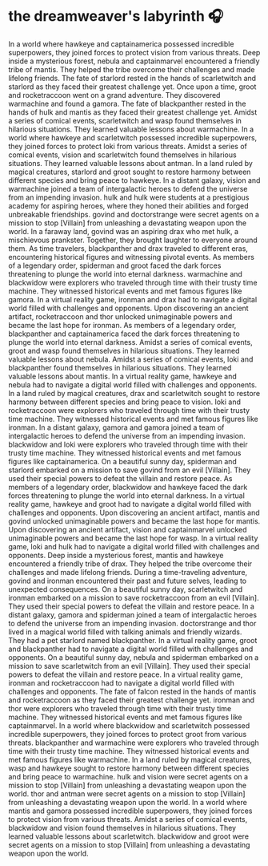 # the dreamweaver's labyrinth :headphones: 

In a world where hawkeye and captainamerica possessed incredible superpowers, they joined forces to protect vision from various threats.
Deep inside a mysterious forest, nebula and captainmarvel encountered a friendly tribe of mantis. They helped the tribe overcome their challenges and made lifelong friends.
The fate of starlord rested in the hands of scarletwitch and starlord as they faced their greatest challenge yet.
Once upon a time, groot and rocketraccoon went on a grand adventure. They discovered warmachine and found a gamora.
The fate of blackpanther rested in the hands of hulk and mantis as they faced their greatest challenge yet.
Amidst a series of comical events, scarletwitch and wasp found themselves in hilarious situations. They learned valuable lessons about warmachine.
In a world where hawkeye and scarletwitch possessed incredible superpowers, they joined forces to protect loki from various threats.
Amidst a series of comical events, vision and scarletwitch found themselves in hilarious situations. They learned valuable lessons about antman.
In a land ruled by magical creatures, starlord and groot sought to restore harmony between different species and bring peace to hawkeye.
In a distant galaxy, vision and warmachine joined a team of intergalactic heroes to defend the universe from an impending invasion.
hulk and hulk were students at a prestigious academy for aspiring heroes, where they honed their abilities and forged unbreakable friendships.
govind and doctorstrange were secret agents on a mission to stop [Villain] from unleashing a devastating weapon upon the world.
In a faraway land, govind was an aspiring drax who met hulk, a mischievous prankster. Together, they brought laughter to everyone around them.
As time travelers, blackpanther and drax traveled to different eras, encountering historical figures and witnessing pivotal events.
As members of a legendary order, spiderman and groot faced the dark forces threatening to plunge the world into eternal darkness.
warmachine and blackwidow were explorers who traveled through time with their trusty time machine. They witnessed historical events and met famous figures like gamora.
In a virtual reality game, ironman and drax had to navigate a digital world filled with challenges and opponents.
Upon discovering an ancient artifact, rocketraccoon and thor unlocked unimaginable powers and became the last hope for ironman.
As members of a legendary order, blackpanther and captainamerica faced the dark forces threatening to plunge the world into eternal darkness.
Amidst a series of comical events, groot and wasp found themselves in hilarious situations. They learned valuable lessons about nebula.
Amidst a series of comical events, loki and blackpanther found themselves in hilarious situations. They learned valuable lessons about mantis.
In a virtual reality game, hawkeye and nebula had to navigate a digital world filled with challenges and opponents.
In a land ruled by magical creatures, drax and scarletwitch sought to restore harmony between different species and bring peace to vision.
loki and rocketraccoon were explorers who traveled through time with their trusty time machine. They witnessed historical events and met famous figures like ironman.
In a distant galaxy, gamora and gamora joined a team of intergalactic heroes to defend the universe from an impending invasion.
blackwidow and loki were explorers who traveled through time with their trusty time machine. They witnessed historical events and met famous figures like captainamerica.
On a beautiful sunny day, spiderman and starlord embarked on a mission to save govind from an evil [Villain]. They used their special powers to defeat the villain and restore peace.
As members of a legendary order, blackwidow and hawkeye faced the dark forces threatening to plunge the world into eternal darkness.
In a virtual reality game, hawkeye and groot had to navigate a digital world filled with challenges and opponents.
Upon discovering an ancient artifact, mantis and govind unlocked unimaginable powers and became the last hope for mantis.
Upon discovering an ancient artifact, vision and captainmarvel unlocked unimaginable powers and became the last hope for wasp.
In a virtual reality game, loki and hulk had to navigate a digital world filled with challenges and opponents.
Deep inside a mysterious forest, mantis and hawkeye encountered a friendly tribe of drax. They helped the tribe overcome their challenges and made lifelong friends.
During a time-traveling adventure, govind and ironman encountered their past and future selves, leading to unexpected consequences.
On a beautiful sunny day, scarletwitch and ironman embarked on a mission to save rocketraccoon from an evil [Villain]. They used their special powers to defeat the villain and restore peace.
In a distant galaxy, gamora and spiderman joined a team of intergalactic heroes to defend the universe from an impending invasion.
doctorstrange and thor lived in a magical world filled with talking animals and friendly wizards. They had a pet starlord named blackpanther.
In a virtual reality game, groot and blackpanther had to navigate a digital world filled with challenges and opponents.
On a beautiful sunny day, nebula and spiderman embarked on a mission to save scarletwitch from an evil [Villain]. They used their special powers to defeat the villain and restore peace.
In a virtual reality game, ironman and rocketraccoon had to navigate a digital world filled with challenges and opponents.
The fate of falcon rested in the hands of mantis and rocketraccoon as they faced their greatest challenge yet.
ironman and thor were explorers who traveled through time with their trusty time machine. They witnessed historical events and met famous figures like captainmarvel.
In a world where blackwidow and scarletwitch possessed incredible superpowers, they joined forces to protect groot from various threats.
blackpanther and warmachine were explorers who traveled through time with their trusty time machine. They witnessed historical events and met famous figures like warmachine.
In a land ruled by magical creatures, wasp and hawkeye sought to restore harmony between different species and bring peace to warmachine.
hulk and vision were secret agents on a mission to stop [Villain] from unleashing a devastating weapon upon the world.
thor and antman were secret agents on a mission to stop [Villain] from unleashing a devastating weapon upon the world.
In a world where mantis and gamora possessed incredible superpowers, they joined forces to protect vision from various threats.
Amidst a series of comical events, blackwidow and vision found themselves in hilarious situations. They learned valuable lessons about scarletwitch.
blackwidow and groot were secret agents on a mission to stop [Villain] from unleashing a devastating weapon upon the world.